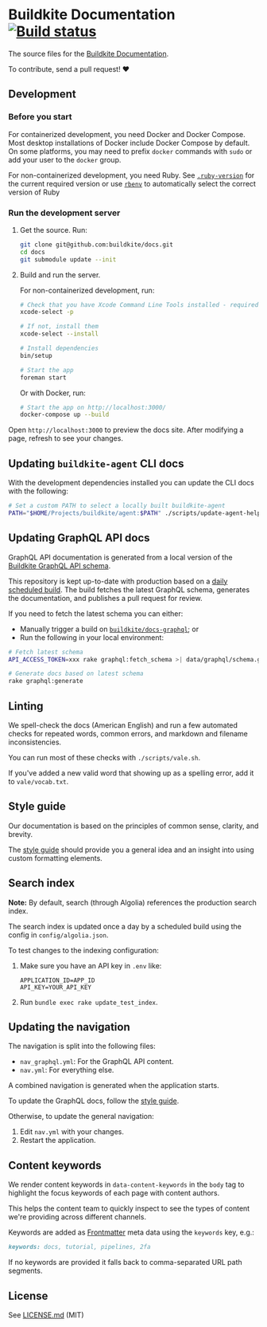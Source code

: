 # Buildkite Documentation [![Build status](https://badge.buildkite.com/b1b9e3ef9d893c087f5e5c0a2d04c258ba393bed2379273f63.svg?branch=main)](https://buildkite.com/buildkite/docs)


The source files for the [Buildkite Documentation](https://buildkite.com/docs).

To contribute, send a pull request! :heart:

## Development

### Before you start

For containerized development, you need Docker and Docker Compose.
Most desktop installations of Docker include Docker Compose by default.
On some platforms, you may need to prefix `docker` commands with `sudo` or add your user to the `docker` group.

For non-containerized development, you need Ruby.
See [`.ruby-version`](.ruby-version) for the current required version
or use [`rbenv`](https://github.com/rbenv/rbenv) to automatically select the correct version of Ruby

### Run the development server

1. Get the source. Run:

   ```bash
   git clone git@github.com:buildkite/docs.git
   cd docs
   git submodule update --init
   ```

2. Build and run the server.

   For non-containerized development, run:

   ```bash
   # Check that you have Xcode Command Line Tools installed - required to build dependencies
   xcode-select -p

   # If not, install them
   xcode-select --install

   # Install dependencies
   bin/setup

   # Start the app
   foreman start
   ```

   Or with Docker, run:

   ```bash
   # Start the app on http://localhost:3000/
   docker-compose up --build
   ```

Open `http://localhost:3000` to preview the docs site.
After modifying a page, refresh to see your changes.

## Updating `buildkite-agent` CLI docs

With the development dependencies installed you can update the CLI docs with the following:


```bash
# Set a custom PATH to select a locally built buildkite-agent
PATH="$HOME/Projects/buildkite/agent:$PATH" ./scripts/update-agent-help.sh
```


## Updating GraphQL API docs

GraphQL API documentation is generated from a local version of the [Buildkite GraphQL API schema](./data/graphql/schema.graphql).

This repository is kept up-to-date with production based on a [daily scheduled build](https://buildkite.com/buildkite/docs-graphql). The build fetches the latest GraphQL schema, generates the documentation, and publishes a pull request for review.

If you need to fetch the latest schema you can either:

- Manually trigger a build on [`buildkite/docs-graphql`](https://buildkite.com/buildkite/docs-graphql); or
- Run the following in your local environment:

```sh
# Fetch latest schema
API_ACCESS_TOKEN=xxx rake graphql:fetch_schema >| data/graphql/schema.graphql

# Generate docs based on latest schema
rake graphql:generate
```


## Linting

We spell-check the docs (American English) and run a few automated checks for repeated words, common errors, and markdown and filename inconsistencies.

You can run most of these checks with `./scripts/vale.sh`.

If you've added a new valid word that showing up as a spelling error, add it to `vale/vocab.txt`.

## Style guide

Our documentation is based on the principles of common sense, clarity, and brevity.

The [style guide](/styleguide/STYLE.md) should provide you a general idea and an insight into using custom formatting elements.

## Search index

**Note:** By default, search (through Algolia) references the production search index.

The search index is updated once a day by a scheduled build using the config in `config/algolia.json`.

To test changes to the indexing configuration:

1. Make sure you have an API key in `.env` like:

    ```env
    APPLICATION_ID=APP_ID
    API_KEY=YOUR_API_KEY
    ```

2. Run `bundle exec rake update_test_index`.


## Updating the navigation

The navigation is split into the following files:

- `nav_graphql.yml`: For the GraphQL API content.
- `nav.yml`: For everything else.

A combined navigation is generated when the application starts.

To update the GraphQL docs, follow the [style guide](/styleguide/STYLE.md#graphql-api-schemas).

Otherwise, to update the general navigation:

1. Edit `nav.yml` with your changes.
1. Restart the application.

## Content keywords

We render content keywords in `data-content-keywords` in the `body` tag to highlight the focus keywords of each page with content authors.

This helps the content team to quickly inspect to see the types of content we're providing across different channels.

Keywords are added as [Frontmatter](https://rubygems.org/gems/front_matter_parser) meta data using the `keywords` key, e.g.:

```md
keywords: docs, tutorial, pipelines, 2fa
```

If no keywords are provided it falls back to comma-separated URL path segments.


## License

See [LICENSE.md](LICENSE.md) (MIT)
